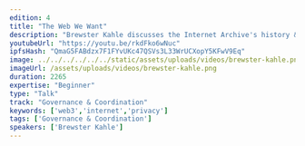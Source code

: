 ```yaml
---
edition: 4
title: "The Web We Want"
description: "Brewster Kahle discusses the Internet Archive's history & attempt at decentralization, the technology that's currently in place, and what's needed from the community. He also discusses the benefits of decentralization, the steps that will need to be taken to get there, and the challenges we'll need to overcome on the way. The presentation is followed by a Q&A session."
youtubeUrl: "https://youtu.be/rkdFko6wNuc"
ipfsHash: "QmaG5FABdzx7F1FYvUKc47QSVs3L33WrUCXopY5KFwV9Eq"
image: ../../../../../../static/assets/uploads/videos/brewster-kahle.png
imageUrl: /assets/uploads/videos/brewster-kahle.png
duration: 2265
expertise: "Beginner"
type: "Talk"
track: "Governance & Coordination"
keywords: ['web3','internet','privacy']
tags: ['Governance & Coordination']
speakers: ['Brewster Kahle']
---
```

